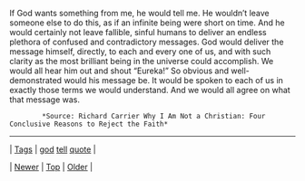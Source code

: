 <!--
title: If God wants something from me, he would tell me. He wouldn&rsquo;t leave someone else to do this, as if an infinite being were short on time. And he would certainly not leave fallible, sinful humans to deliver an endless plethora of confused and contradictory messages. God would deliver the message himself, directly, to each and every one of us, and with such clarity as the most brilliant being in the universe could accomplish. We would all hear him out and shout &ldquo;Eureka!&rdquo; So obvious and well-demonstrated would his message be. It would be spoken to each of us in exactly those terms we would understand. And we would all agree on what that message was.
date: 2020-06-28T15:27:00.192Z
tags: god, tell, quote
-->




If God wants something from me, he would tell me. He wouldn’t leave someone else to do this, as if an infinite being were short on time. And he would certainly not leave fallible, sinful humans to deliver an endless plethora of confused and contradictory messages. God would deliver the message himself, directly, to each and every one of us, and with such clarity as the most brilliant being in the universe could accomplish. We would all hear him out and shout “Eureka!” So obvious and well-demonstrated would his message be. It would be spoken to each of us in exactly those terms we would understand. And we would all agree on what that message was.

            *Source: Richard Carrier Why I Am Not a Christian: Four Conclusive Reasons to Reject the Faith*

<!--BOTTOM-POST-NAVIGATION-->
---

| [Tags](tags.md) | [god](tag-god.md) [tell](tag-tell.md) [quote](tag-quote.md) |

| [Newer](68574044501.md) | [Top](index.md) | [Older](68681982688.md) |